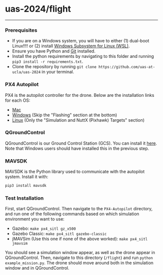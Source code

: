 
# uas-2024/flight
---
### Prerequisites
+ If you are on a Windows system, you will have to either (1) dual-boot Linux!!!! or (2) install [Windows Subsystem for Linux (WSL)](https://learn.microsoft.com/en-us/windows/wsl/install).
+ Ensure you have Python and [Git](https://git-scm.com/downloads) installed.
+ Install the python requirements by navigating to this folder and running `pip3 install -r requirements.txt`.
+ Clone the repository by running `git clone https://github.com/uas-at-ucla/uas-2024` in your terminal.

### PX4 Autopilot
PX4 is the autopilot controller for the drone. Below are the installation links for each OS:
+ [Mac](https://docs.px4.io/main/en/dev_setup/dev_env_mac.html)
+ [Windows](https://docs.px4.io/main/en/dev_setup/dev_env_windows_wsl.html) (Skip the "Flashing" section at the bottom)
+ [Linux](https://docs.px4.io/main/en/dev_setup/building_px4.html) (Only the "Simulation and NuttX (Pixhawk) Targets" section)

### QGroundControl
QGroundControl is our Ground Control Station (GCS). You can install it [here](https://docs.qgroundcontrol.com/master/en/getting_started/download_and_install.html).
Note that Windows users should have installed this in the previous step.

### MAVSDK
MAVSDK is the Python library used to communicate with the autopilot system. Install it with:
```bash
pip3 install mavsdk
```

### Test Installation
First, start QGroundControl. Then navigate to the `PX4-Autopilot` directory, and run one of the following commands based on which simulation environment you want to use:
+ Gazebo: `make px4_sitl gz_x500`
+ Gazebo Classic: `make px4_sitl gazebo-classic`
+ jMAVSim (Use this one if none of the above worked): `make px4_sitl jmavsim`

You should see a simulation window appear, as well as the drone appear in QGroundControl. Then, navigate to this directory (`/flight`) and run `python example_mission.py`. The drone should move around both in the simulation window and in QGroundControl.
